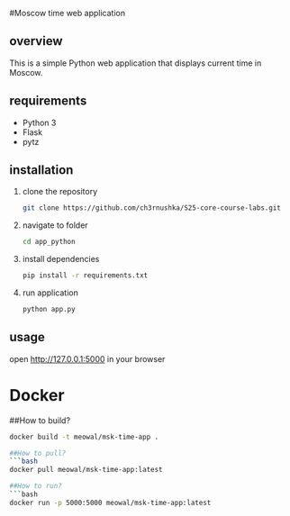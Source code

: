 #Moscow time web application

## overview
This is a simple Python web application that displays current time in Moscow.

## requirements
- Python 3
- Flask
- pytz

## installation
1. clone the repository
	```bash
	git clone https://github.com/ch3rnushka/S25-core-course-labs.git
2. navigate to folder
	```bash
	cd app_python
3. install dependencies
	```bash
	pip install -r requirements.txt
4. run application
	```bash
	python app.py

## usage
open http://127.0.0.1:5000 in your browser

# Docker

##How to build?
```bash
docker build -t meowal/msk-time-app .

##How to pull?
```bash
docker pull meowal/msk-time-app:latest

##How to run?
```bash
docker run -p 5000:5000 meowal/msk-time-app:latest

